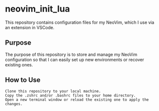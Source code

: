 # neovim_init_lua

This repository contains configuration files for my NeoVim, which I use via an extension in VSCode.
## Purpose

The purpose of this repository is to store and manage my NeoVim configuration so that I can easily set up new environments or recover existing ones.
## How to Use

    Clone this repository to your local machine.
    Copy the .zshrc and/or .bashrc files to your home directory.
    Open a new terminal window or reload the existing one to apply the changes.
